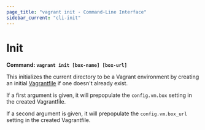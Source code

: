 ```yaml
---
page_title: "vagrant init - Command-Line Interface"
sidebar_current: "cli-init"
---
```


# Init

**Command: `vagrant init [box-name] [box-url]`**

This initializes the current directory to be a Vagrant environment
by creating an initial [Vagrantfile](/v2/vagrantfile/index.html) if
one doesn't already exist.

If a first argument is given, it will prepopulate the `config.vm.box`
setting in the created Vagrantfile.

If a second argument is given, it will prepopulate the `config.vm.box_url`
setting in the created Vagrantfile.
